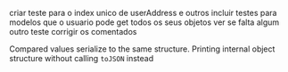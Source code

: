 criar teste para o index unico de userAddress e outros
incluir testes para modelos que o usuario pode get todos os seus objetos
ver se falta algum outro teste
corrigir os comentados

 Compared values serialize to the same structure.
    Printing internal object structure without calling `toJSON` instead